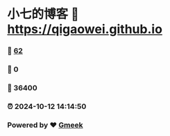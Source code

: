 # 小七的博客 :link: https://qigaowei.github.io 
### :page_facing_up: [62](https://qigaowei.github.io/tag.html) 
### :speech_balloon: 0 
### :hibiscus: 36400 
### :alarm_clock: 2024-10-12 14:14:50 
### Powered by :heart: [Gmeek](https://github.com/Meekdai/Gmeek)
